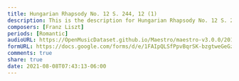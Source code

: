 ```yaml
---
title: Hungarian Rhapsody No. 12 S. 244, 12 (1)
description: This is the description for Hungarian Rhapsody No. 12 S. 244, 12 by Franz Liszt
composers: [Franz Liszt]
periods: [Romantic]
audioURL: https://OpenMusicDataset.github.io/Maestro/maestro-v3.0.0/2011/MIDI-Unprocessed_03_R1_2011_MID--AUDIO_R1-D1_19_Track19_wav.midi
formURL: https://docs.google.com/forms/d/e/1FAIpQLSfPpvBqrSK-bzgtweGeGzpN_zFSYy42M67OoISssQUa2SQAmA/viewform
comments: true
share: true
date: 2021-08-08T07:43:13-06:00
---
```

